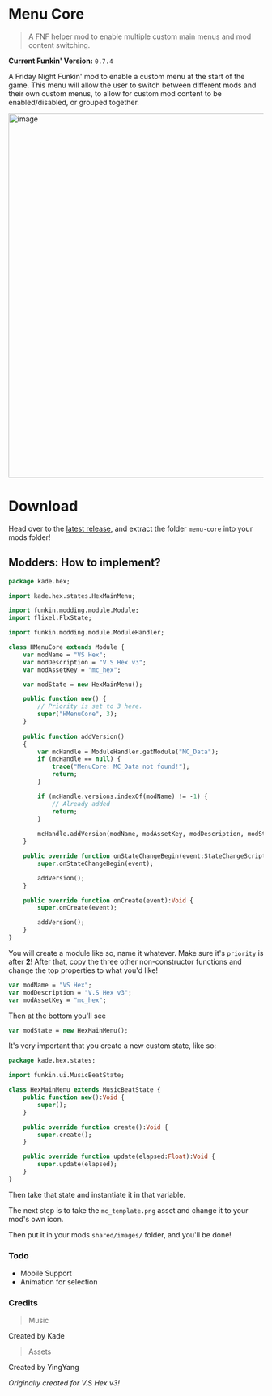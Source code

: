 # Menu Core
> A FNF helper mod to enable multiple custom main menus and mod content switching.

**Current Funkin' Version:** `0.7.4`

A Friday Night Funkin' mod to enable a custom menu at the start of the game. This menu will allow the user to switch between different mods and their own custom menus, to allow for custom mod content to be enabled/disabled, or grouped together.

<img width="1280" height="720" alt="image" src="https://github.com/user-attachments/assets/52320c53-0084-4494-8376-c11ec65e7125" />

# Download
Head over to the [latest release](https://github.com/Kade-github/Menu-Core/releases/latest), and extract the folder `menu-core` into your mods folder!

## Modders: How to implement?

```haxe
package kade.hex;

import kade.hex.states.HexMainMenu;

import funkin.modding.module.Module;
import flixel.FlxState;

import funkin.modding.module.ModuleHandler;

class HMenuCore extends Module {
    var modName = "VS Hex";
    var modDescription = "V.S Hex v3";
    var modAssetKey = "mc_hex";

    var modState = new HexMainMenu();

    public function new() {
        // Priority is set to 3 here.
        super("HMenuCore", 3);
    }
    
    public function addVersion()
    {
        var mcHandle = ModuleHandler.getModule("MC_Data");
        if (mcHandle == null) {
            trace("MenuCore: MC_Data not found!");
            return;
        }

        if (mcHandle.versions.indexOf(modName) != -1) {
            // Already added
            return;
        }
        
        mcHandle.addVersion(modName, modAssetKey, modDescription, modState);
    }

    public override function onStateChangeBegin(event:StateChangeScriptEvent):Void {
        super.onStateChangeBegin(event);

        addVersion();
    }

    public override function onCreate(event):Void {
        super.onCreate(event);

        addVersion();
    }
}
```

You will create a module like so, name it whatever. Make sure it's `priority` is after **2**! After that, copy the three other non-constructor functions and change the top properties to what you'd like!

```haxe
var modName = "VS Hex";
var modDescription = "V.S Hex v3";
var modAssetKey = "mc_hex";
```

Then at the bottom you'll see 
```haxe
var modState = new HexMainMenu();
```

It's very important that you create a new custom state, like so:
```haxe
package kade.hex.states;

import funkin.ui.MusicBeatState;

class HexMainMenu extends MusicBeatState {
    public function new():Void {
        super();
    }

    public override function create():Void {
        super.create();
    }

    public override function update(elapsed:Float):Void {
        super.update(elapsed);
    }
}
```

Then take that state and instantiate it in that variable.

The next step is to take the `mc_template.png` asset and change it to your mod's own icon.

Then put it in your mods `shared/images/` folder, and you'll be done!

### Todo

- Mobile Support
- Animation for selection

### Credits

> Music

Created by Kade


> Assets

Created by YingYang


*Originally created for V.S Hex v3!*